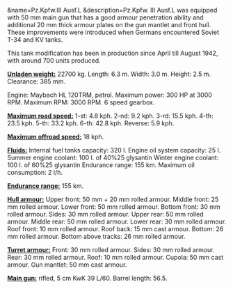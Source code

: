 &name=Pz.Kpfw.III Ausf.L
&description=Pz.Kpfw. III Ausf.L was equipped with 50 mm main gun that has a good armour penetration ability and additional 20 mm thick armour plates on the gun mantlet and front hull. These improvements were introduced when Germans encountered Soviet T-34 and KV tanks.

This tank modification has been in production since April till August 1942, with around 700 units produced.

<b><u>Unladen weight:</u></b> 22700 kg.
Length: 6.3 m.
Width: 3.0 m.
Height: 2.5 m.
Clearance: 385 mm.

Engine: Maybach HL 120TRM, petrol.
Maximum power: 300 HP at 3000 RPM.
Maximum RPM: 3000 RPM.
6 speed gearbox.

<b><u>Maximum road speed:</u></b>
1-st: 4.8 kph.
2-nd: 9.2 kph.
3-rd: 15.5 kph.
4-th: 23.5 kph.
5-th: 33.2 kph.
6-th: 42.8 kph.
Reverse: 5.9 kph.

<b><u>Maximum offroad speed:</u></b> 18 kph.

<b><u>Fluids:</u></b>
Internal fuel tanks capacity: 320 l.
Engine oil system capacity: 25 l.
Summer engine coolant: 100 l. of 40%25 glysantin
Winter engine coolant: 100 l. of 60%25 glysantin
Endurance range: 155 km.
Maximum oil consumption: 2 l/h.

<b><u>Endurance range:</u></b> 155 km.

<b><u>Hull armour:</u></b>
Upper front: 50 mm + 20 mm rolled armour.
Middle front: 25 mm rolled armour.
Lower front: 50 mm rolled armour.
Bottom front: 30 mm rolled armour.
Sides: 30 mm rolled armour.
Upper rear: 50 mm rolled armour.
Middle rear: 50 mm rolled armour.
Lower rear: 30 mm rolled armour.
Roof front: 10 mm rolled armour.
Roof back: 15 mm cast armour.
Bottom: 26 mm rolled armour.
Bottom above tracks: 26 mm rolled armour.

<b><u>Turret armour:</u></b>
Front: 30 mm rolled armour.
Sides: 30 mm rolled armour.
Rear: 30 mm rolled armour.
Roof: 10 mm rolled armour.
Cupola: 50 mm cast armour.
Gun mantlet: 50 mm cast armour.

<b><u>Main gun:</u></b> rifled, 5 cm KwK 39 L/60.
Barrel length: 56.5.
